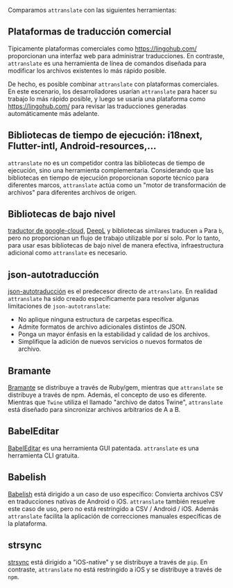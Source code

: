Comparamos `attranslate` con las siguientes herramientas:

## Plataformas de traducción comercial

Típicamente plataformas comerciales como https://lingohub.com/ proporcionan una interfaz web para administrar traducciones.
En contraste, `attranslate` es una herramienta de línea de comandos diseñada para modificar los archivos existentes lo más rápido posible.

De hecho, es posible combinar `attranslate` con plataformas comerciales.
En este escenario, los desarrolladores usarían `attranslate` para hacer su trabajo lo más rápido posible, y luego se usaría una plataforma como https://lingohub.com/ para revisar las traducciones generadas automáticamente más adelante.

## Bibliotecas de tiempo de ejecución: i18next, Flutter-intl, Android-resources,...

`attranslate` no es un competidor contra las bibliotecas de tiempo de ejecución, sino una herramienta complementaria.
Considerando que las bibliotecas en tiempo de ejecución proporcionan soporte técnico para diferentes marcos, `attranslate` actúa como un "motor de transformación de archivos" para diferentes archivos de origen.

## Bibliotecas de bajo nivel

[traductor de google-cloud](https://github.com/googleapis/nodejs-translate), [DeepL](https://github.com/vsetka/deepl-translator) y bibliotecas similares traducen `a` Para `b`, pero no proporcionan un flujo de trabajo utilizable por sí solo.
Por lo tanto, para usar esas bibliotecas de bajo nivel de manera efectiva, infraestructura adicional como `attranslate` es necesario.

## json-autotraducción

[json-autotraducción](https://github.com/leolabs/json-autotranslate) es el predecesor directo de `attranslate`.
En realidad `attranslate` ha sido creado específicamente para resolver algunas limitaciones de `json-autotranslate`:

*   No aplique ninguna estructura de carpetas específica.
*   Admite formatos de archivo adicionales distintos de JSON.
*   Ponga un mayor énfasis en la estabilidad y calidad de los archivos.
*   Simplifique la adición de nuevos servicios o nuevos formatos de archivo.

## Bramante

[Bramante](https://github.com/scelis/twine) se distribuye a través de Ruby/gem, mientras que `attranslate` se distribuye a través de npm.
Además, el concepto de uso es diferente.
Mientras que `Twine` utiliza el llamado "archivo de datos Twine", `attranslate` está diseñado para sincronizar archivos arbitrarios de A a B.

## BabelEditar

[BabelEditar](https://www.codeandweb.com/babeledit) es una herramienta GUI patentada.
`attranslate` es una herramienta CLI gratuita.

## Babelish

[Babelish](https://github.com/netbe/Babelish) está dirigido a un caso de uso específico:
Convierta archivos CSV en traducciones nativas de Android o iOS.
`attranslate` también resuelve este caso de uso, pero no está restringido a CSV / Android / iOS.
Además `attranslate` facilita la aplicación de correcciones manuales específicas de la plataforma.

## strsync

[strsync](https://github.com/metasmile/strsync) está dirigido a "iOS-native" y se distribuye a través de `pip`.
En contraste, `attranslate` no está restringido a iOS y se distribuye a través de `npm`.

